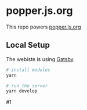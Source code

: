 # popper.js.org

This repo powers [popper.js.org](https://popper.js.org/)

## Local Setup

The webiste is using [Gatsby](https://www.gatsbyjs.com/).

```sh
# install modules
yarn

# run the server
yarn develop
```
#1
